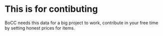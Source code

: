# This is for contibuting
BoCC needs this data for a big project to work, contribute in your free time by setting honest prices for items.
